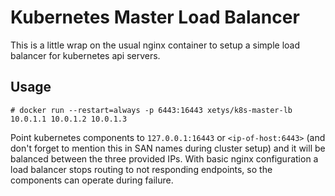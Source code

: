 # Kubernetes Master Load Balancer

This is a little wrap on the usual nginx container to setup a simple load balancer for kubernetes api servers.

## Usage

```
# docker run --restart=always -p 6443:16443 xetys/k8s-master-lb 10.0.1.1 10.0.1.2 10.0.1.3
```

Point kubernetes components to `127.0.0.1:16443` or `<ip-of-host:6443>` (and don't forget to mention this in SAN names during cluster setup) and it will be balanced between the three provided IPs. With basic nginx configuration a load balancer stops routing to not responding endpoints, so the components can operate during failure.


